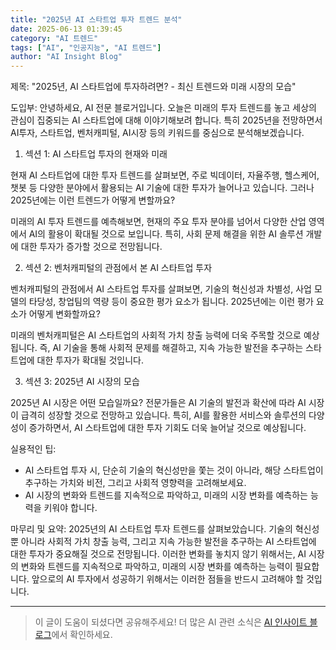```yaml
---
title: "2025년 AI 스타트업 투자 트렌드 분석"
date: 2025-06-13 01:39:45
category: "AI 트렌드"
tags: ["AI", "인공지능", "AI 트렌드"]
author: "AI Insight Blog"
---
```


제목: "2025년, AI 스타트업에 투자하려면? - 최신 트렌드와 미래 시장의 모습"

도입부:
안녕하세요, AI 전문 블로거입니다. 오늘은 미래의 투자 트렌드를 놓고 세상의 관심이 집중되는 AI 스타트업에 대해 이야기해보려 합니다. 특히 2025년을 전망하면서 AI투자, 스타트업, 벤처캐피털, AI시장 등의 키워드를 중심으로 분석해보겠습니다.

1. 섹션 1: AI 스타트업 투자의 현재와 미래

현재 AI 스타트업에 대한 투자 트렌드를 살펴보면, 주로 빅데이터, 자율주행, 헬스케어, 챗봇 등 다양한 분야에서 활용되는 AI 기술에 대한 투자가 늘어나고 있습니다. 그러나 2025년에는 이런 트렌드가 어떻게 변할까요? 

미래의 AI 투자 트렌드를 예측해보면, 현재의 주요 투자 분야를 넘어서 다양한 산업 영역에서 AI의 활용이 확대될 것으로 보입니다. 특히, 사회 문제 해결을 위한 AI 솔루션 개발에 대한 투자가 증가할 것으로 전망됩니다.

2. 섹션 2: 벤처캐피털의 관점에서 본 AI 스타트업 투자

벤처캐피털의 관점에서 AI 스타트업 투자를 살펴보면, 기술의 혁신성과 차별성, 사업 모델의 타당성, 창업팀의 역량 등이 중요한 평가 요소가 됩니다. 2025년에는 이런 평가 요소가 어떻게 변화할까요?

미래의 벤처캐피털은 AI 스타트업의 사회적 가치 창출 능력에 더욱 주목할 것으로 예상됩니다. 즉, AI 기술을 통해 사회적 문제를 해결하고, 지속 가능한 발전을 추구하는 스타트업에 대한 투자가 확대될 것입니다.

3. 섹션 3: 2025년 AI 시장의 모습

2025년 AI 시장은 어떤 모습일까요? 전문가들은 AI 기술의 발전과 확산에 따라 AI 시장이 급격히 성장할 것으로 전망하고 있습니다. 특히, AI를 활용한 서비스와 솔루션의 다양성이 증가하면서, AI 스타트업에 대한 투자 기회도 더욱 늘어날 것으로 예상됩니다.

실용적인 팁:
- AI 스타트업 투자 시, 단순히 기술의 혁신성만을 쫓는 것이 아니라, 해당 스타트업이 추구하는 가치와 비전, 그리고 사회적 영향력을 고려해보세요.
- AI 시장의 변화와 트렌드를 지속적으로 파악하고, 미래의 시장 변화를 예측하는 능력을 키워야 합니다.

마무리 및 요약:
2025년의 AI 스타트업 투자 트렌드를 살펴보았습니다. 기술의 혁신성뿐 아니라 사회적 가치 창출 능력, 그리고 지속 가능한 발전을 추구하는 AI 스타트업에 대한 투자가 중요해질 것으로 전망됩니다. 이러한 변화를 놓치지 않기 위해서는, AI 시장의 변화와 트렌드를 지속적으로 파악하고, 미래의 시장 변화를 예측하는 능력이 필요합니다. 앞으로의 AI 투자에서 성공하기 위해서는 이러한 점들을 반드시 고려해야 할 것입니다.

---

> 이 글이 도움이 되셨다면 공유해주세요! 
> 더 많은 AI 관련 소식은 [AI 인사이트 블로그](https://tonyhwang1004.github.io/ai-insight-blog)에서 확인하세요.
